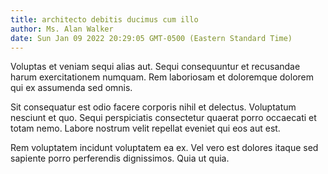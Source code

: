 ```yaml
---
title: architecto debitis ducimus cum illo
author: Ms. Alan Walker
date: Sun Jan 09 2022 20:29:05 GMT-0500 (Eastern Standard Time)
---
```

Voluptas et veniam sequi alias aut. Sequi consequuntur et recusandae harum exercitationem numquam. Rem laboriosam et doloremque dolorem qui ex assumenda sed omnis.

 Sit consequatur est odio facere corporis nihil et delectus. Voluptatum nesciunt et quo. Sequi perspiciatis consectetur quaerat porro occaecati et totam nemo. Labore nostrum velit repellat eveniet qui eos aut est.

 Rem voluptatem incidunt voluptatem ea ex. Vel vero est dolores itaque sed sapiente porro perferendis dignissimos. Quia ut quia.